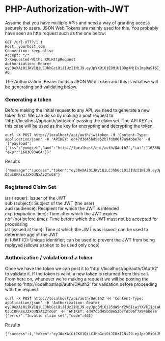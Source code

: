 # PHP-Authorization-with-JWT

Assume that you have multiple APIs and need a way of granting access securely to users. JSON Web Tokens are mainly used for this. You probably have seen an http request such as the one below:
```
GET /url HTTP/1.1
Host: yourhost.com
Connection: keep-alive
Accept: */*
X-Requested-With: XMLHttpRequest
Authorization: Bearer eyJ0eXAiOiJKV1QiLCJhbGciOiJIUzI1NiJ9.eyJpYXQiOjE0MjU1ODg4MjEsImp0aSI6IjU0ZjhjMjU1NWQyMjMiLCJpc3MiOiJzcC1qd3Qtc2ltcGxlLXRlY25vbTFrMy5jOS5pbyIsIm5iZiI6MTQyNTU4ODgyMSwiZXhwIjoxNDI1NTkyNDIxLCJkYXRhIjp7InVzZXJJZCI6IjEiLCJ1c2VyTmFtZSI6ImFkbWluIn19.HVYBe9xvPD8qt0wh7rXI8bmRJsQavJ8Qs29yfVbY-A0
```

The Authorization: Bearer holds a JSON Web Token and this is what we will be generating and validating below.

### Generating a token
Before making the initial request to any API, we need to generate a new token first. We can do so by making a post request to 'http://localhost/api/auth/jwttoken' passing the claim set. The API KEY in this case will be used as the key for encrypting and decrypting the token.
```
curl -X POST http://localhost/api/auth/jwttoken -H 'Content-Type: application/json' -H 'APIKEY: ed47d3d45bd9e52b7fdb06f7a94bbe7e' -d '{"payload":{"iss":"yungcet","aud":"http://localhost/api/auth/OAuth2","iat":"1683889864", "exp":"1683893464"}}'
```
Results
```
{"message":"success","token":"eyJ0eXAiOiJKV1QiLCJhbGciOiJIUzI1NiJ9.eyJpc3MiOiJ5dW5nY2V0IiwiYXVkIjoiaHR0cDovL2xvY2FsaG9zdC9hcGkvYXV0aC9PQXV0aDIiLCJpYXQiOiIxNjgzODg5ODY0IiwiZXhwcCI6IjE2ODM4OTM0NjQifQ.2VO69vJ3AbjizZieUkx-OJui0PRssJzXOUNxAz2ToG8"}
```
### Registered Claim Set
iss (issuer): Issuer of the JWT<br/>
sub (subject): Subject of the JWT (the user)<br/>
aud (audience): Recipient for which the JWT is intended<br/>
exp (expiration time): Time after which the JWT expires<br/>
nbf (not before time): Time before which the JWT must not be accepted for processing<br/>
iat (issued at time): Time at which the JWT was issued; can be used to determine age of the JWT<br/>
jti (JWT ID): Unique identifier; can be used to prevent the JWT from being replayed (allows a token to be used only once)

### Authorization / validation of a token
Once we have the token we can post it to 'http://localhost/api/auth/OAuth2' to validate it. If the token is valid, a new token is returned from this call. From here on, whenever we're making a request we will be posting the token to 'http://localhost/api/auth/OAuth2' for validation before proceeding with the request.
```
curl -X POST http://localhost/api/auth/OAuth2 -H 'Content-Type: application/json' -H 'Authorization: Bearer eyJ0eXAiOiJKV1QiLCJhbGciOiJIUzI1NiJ9.eyJpc3MiOiJ5dW5nY2V0IiwiYXVkIjoiaHR0cDovL2xvY2FsaG9zdC9hcGkvYXV0aC9PQXV0aDIiLCJpYXQiOiIxNjgzODg5ODY0IiwiZXhwcCI6IjE2ODM4OTM0NjQifQ.2VO69vJ3AbjizZieUkx-OJui0PRssJzXOUNxAz2ToG8' -H 'APIKEY: ed47d3d45bd9e52b7fdb06f7a94bbe7e'
{"error":"Invalid claim set","code":401}
```
Results
```
{"success":1,"token":"eyJ0eXAiOiJKV1QiLCJhbGciOiJIUzI1NiJ9.eyJpc3MiOiJ5dW5nY2V0IiwiYXVkIjoiaHR0cDovL2xvY2FsaG9zdC9hcGkvYXV0aC9PQXV0aDIiLCJpYXQiOjE2ODM4OTA4NTIsImV4cCI6MTY4Mzg5NDQ1Mn0.XeYJHqC_9v_9JlAnCJajAMA5RUpHp9nQE6NqIMENdbo"}
```
